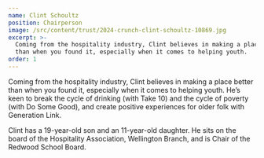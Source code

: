 ```yaml
---
name: Clint Schoultz
position: Chairperson
image: /src/content/trust/2024-crunch-clint-schoultz-10869.jpg
excerpt: >-
  Coming from the hospitality industry, Clint believes in making a place better
  than when you found it, especially when it comes to helping youth.
order: 1
---
```

Coming from the hospitality industry, Clint believes in making a place better than when you found it, especially when it comes to helping youth. He’s keen to break the cycle of drinking (with Take 10) and the cycle of poverty (with Do Some Good), and create positive experiences for older folk with Generation Link.

Clint has a 19-year-old son and an 11-year-old daughter. He sits on the board of the Hospitality Association, Wellington Branch, and is Chair of the Redwood School Board.
